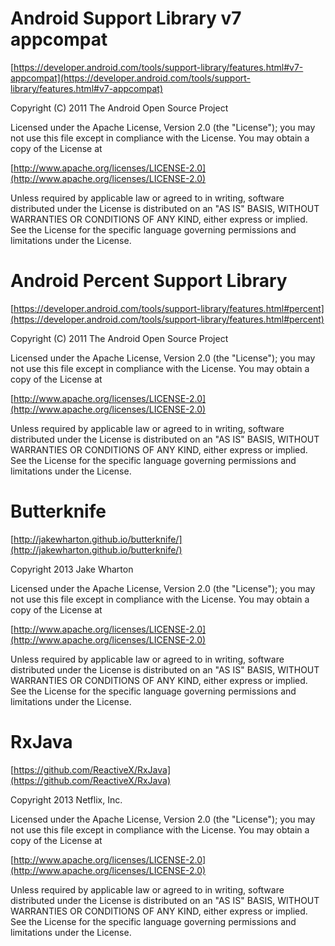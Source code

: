 Android Support Library v7 appcompat
====================================
[https://developer.android.com/tools/support-library/features.html#v7-appcompat](https://developer.android.com/tools/support-library/features.html#v7-appcompat)

Copyright (C) 2011 The Android Open Source Project

Licensed under the Apache License, Version 2.0 (the "License"); you may not use this file except in compliance with the License.
You may obtain a copy of the License at

   [http://www.apache.org/licenses/LICENSE-2.0](http://www.apache.org/licenses/LICENSE-2.0)

Unless required by applicable law or agreed to in writing, software distributed under the License is distributed on an "AS IS" BASIS, WITHOUT WARRANTIES OR CONDITIONS OF ANY KIND, either express or implied.
See the License for the specific language governing permissions and limitations under the License.

Android Percent Support Library
===============================
[https://developer.android.com/tools/support-library/features.html#percent](https://developer.android.com/tools/support-library/features.html#percent)

Copyright (C) 2011 The Android Open Source Project

Licensed under the Apache License, Version 2.0 (the "License"); you may not use this file except in compliance with the License.
You may obtain a copy of the License at

   [http://www.apache.org/licenses/LICENSE-2.0](http://www.apache.org/licenses/LICENSE-2.0)

Unless required by applicable law or agreed to in writing, software distributed under the License is distributed on an "AS IS" BASIS, WITHOUT WARRANTIES OR CONDITIONS OF ANY KIND, either express or implied.
See the License for the specific language governing permissions and limitations under the License.

Butterknife
===========
[http://jakewharton.github.io/butterknife/](http://jakewharton.github.io/butterknife/)

Copyright 2013 Jake Wharton

Licensed under the Apache License, Version 2.0 (the "License"); you may not use this file except in compliance with the License.
You may obtain a copy of the License at

   [http://www.apache.org/licenses/LICENSE-2.0](http://www.apache.org/licenses/LICENSE-2.0)

Unless required by applicable law or agreed to in writing, software distributed under the License is distributed on an "AS IS" BASIS, WITHOUT WARRANTIES OR CONDITIONS OF ANY KIND, either express or implied.
See the License for the specific language governing permissions and limitations under the License.

RxJava
=========
[https://github.com/ReactiveX/RxJava](https://github.com/ReactiveX/RxJava)

Copyright 2013 Netflix, Inc.

Licensed under the Apache License, Version 2.0 (the "License"); you may not use this file except in compliance with the License.
You may obtain a copy of the License at

   [http://www.apache.org/licenses/LICENSE-2.0](http://www.apache.org/licenses/LICENSE-2.0)

Unless required by applicable law or agreed to in writing, software distributed under the License is distributed on an "AS IS" BASIS, WITHOUT WARRANTIES OR CONDITIONS OF ANY KIND, either express or implied.
See the License for the specific language governing permissions and limitations under the License.